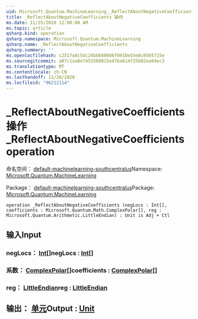 ```yaml
---
uid: Microsoft.Quantum.MachineLearning._ReflectAboutNegativeCoefficients
title: _ReflectAboutNegativeCoefficients 操作
ms.date: 11/25/2020 12:00:00 AM
ms.topic: article
qsharp.kind: operation
qsharp.namespace: Microsoft.Quantum.MachineLearning
qsharp.name: _ReflectAboutNegativeCoefficients
qsharp.summary: ''
ms.openlocfilehash: c2517a4c5dc24bb048086f0918e55e8c0565725e
ms.sourcegitcommit: a87c1aa8e7453360025e47ba614f25b02ea84ec3
ms.translationtype: MT
ms.contentlocale: zh-CN
ms.lasthandoff: 11/26/2020
ms.locfileid: "96212114"
---
```

# <a name="_reflectaboutnegativecoefficients-operation"></a><span data-ttu-id="81a55-102">_ReflectAboutNegativeCoefficients 操作</span><span class="sxs-lookup"><span data-stu-id="81a55-102">_ReflectAboutNegativeCoefficients operation</span></span>

<span data-ttu-id="81a55-103">命名空间： [default-machinelearning-southcentralus](xref:Microsoft.Quantum.MachineLearning)</span><span class="sxs-lookup"><span data-stu-id="81a55-103">Namespace: [Microsoft.Quantum.MachineLearning](xref:Microsoft.Quantum.MachineLearning)</span></span>

<span data-ttu-id="81a55-104">Package： [default-machinelearning-southcentralus](https://nuget.org/packages/Microsoft.Quantum.MachineLearning)</span><span class="sxs-lookup"><span data-stu-id="81a55-104">Package: [Microsoft.Quantum.MachineLearning](https://nuget.org/packages/Microsoft.Quantum.MachineLearning)</span></span>




```qsharp
operation _ReflectAboutNegativeCoefficients (negLocs : Int[], coefficients : Microsoft.Quantum.Math.ComplexPolar[], reg : Microsoft.Quantum.Arithmetic.LittleEndian) : Unit is Adj + Ctl
```


## <a name="input"></a><span data-ttu-id="81a55-105">输入</span><span class="sxs-lookup"><span data-stu-id="81a55-105">Input</span></span>

### <a name="neglocs--int"></a><span data-ttu-id="81a55-106">negLocs： [Int](xref:microsoft.quantum.lang-ref.int)[]</span><span class="sxs-lookup"><span data-stu-id="81a55-106">negLocs : [Int](xref:microsoft.quantum.lang-ref.int)[]</span></span>




### <a name="coefficients--complexpolar"></a><span data-ttu-id="81a55-107">系数： [ComplexPolar](xref:Microsoft.Quantum.Math.ComplexPolar)[]</span><span class="sxs-lookup"><span data-stu-id="81a55-107">coefficients : [ComplexPolar](xref:Microsoft.Quantum.Math.ComplexPolar)[]</span></span>




### <a name="reg--littleendian"></a><span data-ttu-id="81a55-108">reg： [LittleEndian](xref:Microsoft.Quantum.Arithmetic.LittleEndian)</span><span class="sxs-lookup"><span data-stu-id="81a55-108">reg : [LittleEndian](xref:Microsoft.Quantum.Arithmetic.LittleEndian)</span></span>





## <a name="output--unit"></a><span data-ttu-id="81a55-109">输出： [单元](xref:microsoft.quantum.lang-ref.unit)</span><span class="sxs-lookup"><span data-stu-id="81a55-109">Output : [Unit](xref:microsoft.quantum.lang-ref.unit)</span></span>

